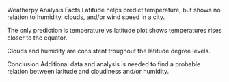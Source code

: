 Weatherpy Analysis
Facts
Latitude helps predict temperature, but shows no relation to humidity, clouds, and/or wind speed in a city.

The only prediction is temperature vs latitude plot shows temperatures rises closer to the equator.

Clouds and humidity are consistent troughout the latitude degree levels.

Conclusion
Additional data and analysis is needed to find a probable relation between latitude and cloudiness and/or humidity.
